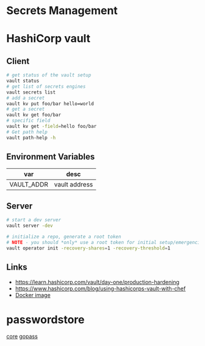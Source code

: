 # Secrets Management
# HashiCorp vault

## Client

```bash
# get status of the vault setup
vault status
# get list of secrets engines
vault secrets list
# add a secret
vault kv put foo/bar hello=world
# get a secret
vault kv get foo/bar
# specific field
vault kv get -field=hello foo/bar
# Get path help
vault path-help -h
```

## Environment Variables

var        | desc
---        | ---
VAULT_ADDR | vault address

## Server

```bash
# start a dev server
vault server -dev

# initialize a repo, generate a root token
# NOTE - you should *only* use a root token for initial setup/emergencies
vault operator init -recovery-shares=1 -recovery-threshold=1
```

## Links
* https://learn.hashicorp.com/vault/day-one/production-hardening
* https://www.hashicorp.com/blog/using-hashicorps-vault-with-chef
* [Docker image](https://hub.docker.com/_/vault)


# passwordstore

[core](https://www.passwordstore.org/)
[gopass](https://www.gopass.pw/)
